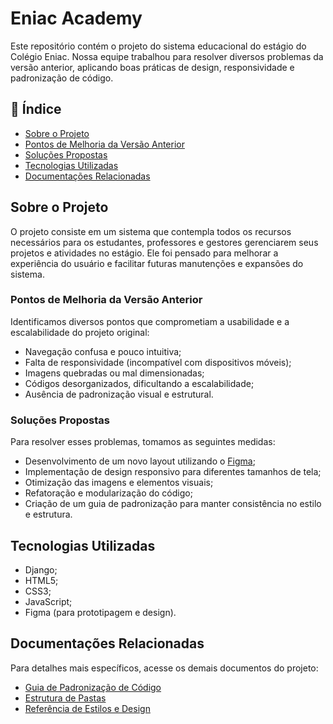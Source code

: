 # Eniac Academy

Este repositório contém o projeto do sistema educacional do estágio do Colégio Eniac. Nossa equipe trabalhou para resolver diversos problemas da versão anterior, aplicando boas práticas de design, responsividade e padronização de código.

## 📌 Índice

- [Sobre o Projeto](#-sobre-o-projeto)
- [Pontos de Melhoria da Versão Anterior](#️-pontos-de-melhoria-da-versão-anterior)
- [Soluções Propostas](#-soluções-propostas)
- [Tecnologias Utilizadas](#-tecnologias-utilizadas)
- [Documentações Relacionadas](#-documentações-relacionadas)

## Sobre o Projeto

O projeto consiste em um sistema que contempla todos os recursos necessários para os estudantes, professores e gestores gerenciarem seus projetos e atividades no estágio. Ele foi pensado para melhorar a experiência do usuário e facilitar futuras manutenções e expansões do sistema.

### Pontos de Melhoria da Versão Anterior

Identificamos diversos pontos que comprometiam a usabilidade e a escalabilidade do projeto original:

- Navegação confusa e pouco intuitiva;
- Falta de responsividade (incompatível com dispositivos móveis);
- Imagens quebradas ou mal dimensionadas;
- Códigos desorganizados, dificultando a escalabilidade;
- Ausência de padronização visual e estrutural.

### Soluções Propostas

Para resolver esses problemas, tomamos as seguintes medidas:

- Desenvolvimento de um novo layout utilizando o [Figma](https://www.figma.com/design/mvDXzi6gJPiA434dEtittX/ENIAC-Academy-%E2%80%A2-Interfaces-%E2%80%A2-P%C3%BAblico?node-id=0-1&t=qk2w0MRUJiLf70Pt-1);
- Implementação de design responsivo para diferentes tamanhos de tela;
- Otimização das imagens e elementos visuais;
- Refatoração e modularização do código;
- Criação de um guia de padronização para manter consistência no estilo e estrutura.

## Tecnologias Utilizadas

- Django;
- HTML5;
- CSS3;
- JavaScript;
- Figma (para prototipagem e design).

## Documentações Relacionadas

Para detalhes mais específicos, acesse os demais documentos do projeto:

- [Guia de Padronização de Código](./padronizacao.md)
- [Estrutura de Pastas](./estrutura.md)
- [Referência de Estilos e Design](./design/index.md)
